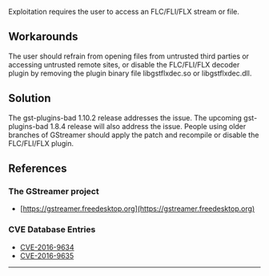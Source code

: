 
Exploitation requires the user to access an FLC/FLI/FLX stream or file.

## Workarounds

The user should refrain from opening files from untrusted third parties or accessing untrusted remote sites, or disable the FLC/FLI/FLX decoder plugin by removing the plugin binary file libgstflxdec.so or libgstflxdec.dll.

## Solution

The gst-plugins-bad 1.10.2 release addresses the issue. The upcoming gst-plugins-bad 1.8.4 release will also address the issue. People using older branches of GStreamer should apply the patch and recompile or disable the FLC/FLI/FLX plugin.

## References

### The GStreamer project

- [https://gstreamer.freedesktop.org](https://gstreamer.freedesktop.org)

### CVE Database Entries

- [CVE-2016-9634](https://cve.mitre.org/cgi-bin/cvename.cgi?name=CVE-2016-9634)
- [CVE-2016-9635](https://cve.mitre.org/cgi-bin/cvename.cgi?name=CVE-2016-9635)

---

